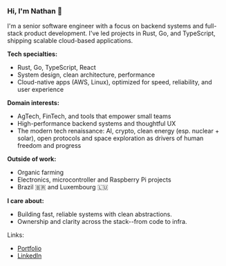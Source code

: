 ### Hi, I'm Nathan :wave:

I'm a senior software engineer with a focus on backend systems and full-stack product development. I've led projects in Rust, Go, and TypeScript, shipping scalable cloud-based applications.

**Tech specialties:**
- Rust, Go, TypeScript, React
- System design, clean architecture, performance
- Cloud-native apps (AWS, Linux), optimized for speed, reliability, and user experience

**Domain interests:**
- AgTech, FinTech, and tools that empower small teams
- High-performance backend systems and thoughtful UX
- The modern tech renaissance: AI, crypto, clean energy (esp. nuclear + solar), open protocols and space exploration as drivers of human freedom and progress

**Outside of work:**
- Organic farming
- Electronics, microcontroller and Raspberry Pi projects
- Brazil :brazil: and Luxembourg :luxembourg:

**I care about:**
- Building fast, reliable systems with clean abstractions.
- Ownership and clarity across the stack--from code to infra.

Links:

- [Portfolio](https://marley.io)
- [LinkedIn](https://www.linkedin.com/in/nmarley/)
